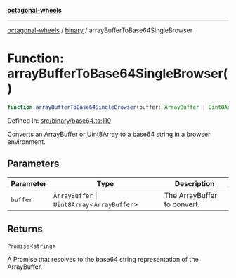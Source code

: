 [**octagonal-wheels**](../../README.md)

***

[octagonal-wheels](../../modules.md) / [binary](../README.md) / arrayBufferToBase64SingleBrowser

# Function: arrayBufferToBase64SingleBrowser()

```ts
function arrayBufferToBase64SingleBrowser(buffer: ArrayBuffer | Uint8Array<ArrayBuffer>): Promise<string>;
```

Defined in: [src/binary/base64.ts:119](https://github.com/vrtmrz/octagonal-wheels/blob/main/src/binary/base64.ts#L119)

Converts an ArrayBuffer or Uint8Array to a base64 string in a browser environment.

## Parameters

| Parameter | Type | Description |
| ------ | ------ | ------ |
| `buffer` | `ArrayBuffer` \| `Uint8Array`\<`ArrayBuffer`\> | The ArrayBuffer to convert. |

## Returns

`Promise`\<`string`\>

A Promise that resolves to the base64 string representation of the ArrayBuffer.
